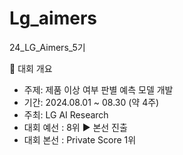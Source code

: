 # Lg_aimers

24_LG_Aimers_5기

📢 대회 개요
- 주제: 제품 이상 여부 판별 예측 모델 개발
- 기간: 2024.08.01 ~ 08.30 (약 4주)
- 주최: LG AI Research
- 대회 예선 : 8위 ▶️ 본선 진출
- 대회 본선 : Private Score 1위
